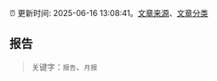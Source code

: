 :alarm_clock: 更新时间: 2025-06-16 13:08:41。[文章来源](/README.md)、[文章分类](/TAGS.md)

## 报告


> 关键字：`报告`、`月报`



